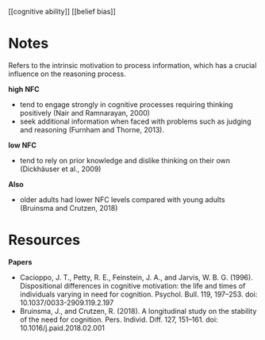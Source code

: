 [[cognitive ability]]
[[belief bias]]

# Notes
Refers to the intrinsic motivation to process information, which has a crucial influence on the reasoning process.

**high NFC**
- tend to engage strongly in cognitive processes requiring thinking positively (Nair and Ramnarayan, 2000)
- seek additional information when faced with problems such as judging and reasoning (Furnham and Thorne, 2013).

**low NFC**
- tend to rely on prior knowledge and dislike thinking on their own (Dickhäuser et al., 2009)

**Also**
- older adults had lower NFC levels compared with young adults (Bruinsma and Crutzen, 2018)

# Resources
**Papers**
- Cacioppo, J. T., Petty, R. E., Feinstein, J. A., and Jarvis, W. B. G. (1996). Dispositional differences in cognitive motivation: the life and times of individuals varying in need for cognition. Psychol. Bull. 119, 197–253. doi: 10.1037/0033-2909.119.2.197
- Bruinsma, J., and Crutzen, R. (2018). A longitudinal study on the stability of the need for cognition. Pers. Individ. Diff. 127, 151–161. doi: 10.1016/j.paid.2018.02.001
